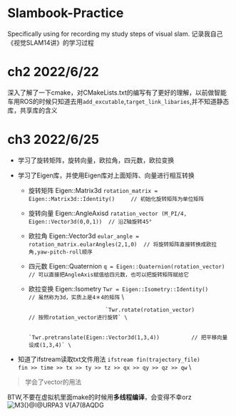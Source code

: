 # Slambook-Practice
Specifically using for recording my study steps of visual slam. 记录我自己《视觉SLAM14讲》的学习过程

# ch2 2022/6/22

深入了解了一下cmake，对CMakeLists.txt的编写有了更好的理解，以前做智能车用ROS的时候只知道去用`add_excutable`,`target_link_libaries`,并不知道静态库，共享库的含义


# ch3 2022/6/25

* 学习了旋转矩阵，旋转向量，欧拉角，四元数，欧拉变换

* 学习了Eigen库，并使用Eigen库对上面矩阵、向量进行相互转换
  * 旋转矩阵 Eigen::Matrix3d    `rotation_matrix = Eigen::Matrix3d::Identity()     // 初始化旋转矩阵为单位矩阵` 
  * 旋转向量 Eigen::AngleAxisd  `ratation_vector (M_PI/4, Eigen::Vector3d(0,0,1))  // 沿Z轴旋转45°` 
  * 欧拉角   Eigen::Vector3d    `eular_angle = rotation_matrix.eularAngles(2,1,0)  // 将旋转矩阵直接转换成欧拉角,yaw-pitch-roll顺序` 
  * 四元数   Eigen::Quaternion  `q = Eigen::Quaternion(rotation_vector)            // 可以直接把AngleAxis赋值给四元数，也可以把旋转矩阵赋给它` 
  * 欧拉变换 Eigen::Isometry    `Twr = Eigen::Isometry::Identity()                 // 虽然称为3d，实质上是4＊4的矩阵` \
 
                                `Twr.rotate(rotation_vector)                       // 按照rotation_vector进行旋转` \
                                
                                `Twr.pretranslate(Eigen::Vector3d(1,3,4))          // 把平移向量设成(1,3,4)` \
                               
* 知道了ifstream读取txt文件用法  `ifstream fin(trajectory_file)` \
                                 `fin >> time >> tx >> ty >> tz >> qx >> qy >> qz >> qw` \
                               
>学会了vector的用法

BTW,不要在虚拟机里面make的时候用**多线程编译**，会变得不幸orz
![M3(}@I@URPA3 V{A7(8AQDG](https://user-images.githubusercontent.com/64240681/175765179-404a2b2c-d7a1-437b-b707-47ef742f653d.png)

